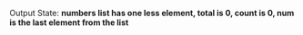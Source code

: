 Output State: **numbers list has one less element, total is 0, count is 0, num is the last element from the list**